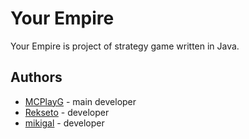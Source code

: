 # Your Empire
Your Empire is project of strategy game written in Java.

## Authors
 * [MCPlayG](http://github.com/MCPlayG) - main developer
 * [Rekseto](http://github.com/Rekseto) - developer
 * [mikigal](http://github.com/mikigal) - developer